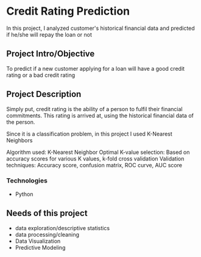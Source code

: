 
# Credit Rating Prediction
In this project, I analyzed customer's historical financial data and predicted if he/she will repay the loan or not

## Project Intro/Objective
To predict if a new customer applying for a loan will have a good credit rating or a bad credit rating

## Project Description
Simply put, credit rating is the ability of a person to fulfil their financial commitments. This rating is arrived at, using the historical financial data of the person. 

Since it is a classification problem, in this project I used K-Nearest Neighbors 

Algorithm used: K-Nearest Neighbor
Optimal K-value selection: Based on accuracy scores for various K values, k-fold cross validation
Validation techniques: Accuracy score, confusion matrix, ROC curve, AUC score

### Technologies
* Python

## Needs of this project
- data exploration/descriptive statistics
- data processing/cleaning
- Data Visualization
- Predictive Modeling
